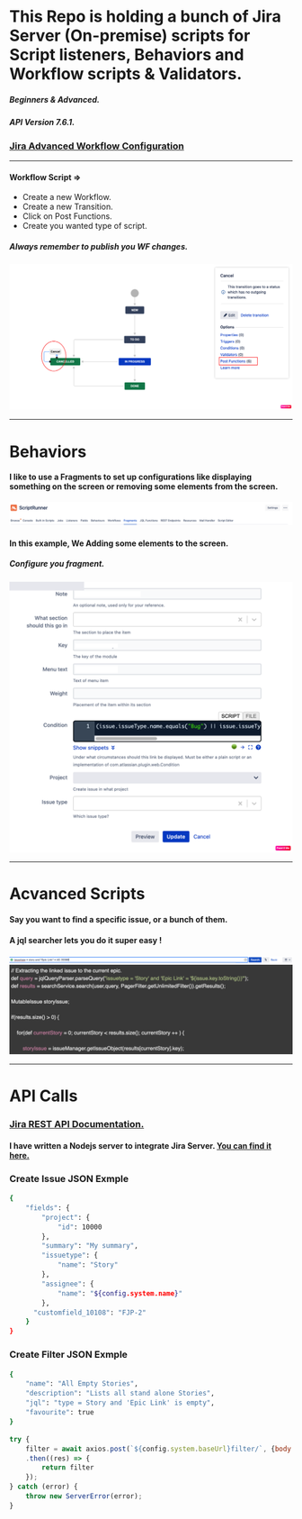 # This Repo is holding a bunch of Jira Server (On-premise) scripts for Script listeners, Behaviors and Workflow scripts & Validators.

##### Beginners & Advanced.

##### API Version 7.6.1.

### <a href="https://support.atlassian.com/jira-cloud-administration/docs/configure-advanced-issue-workflows/"> Jira Advanced Workflow Configuration </a>

---

#### Workflow Script =>

- Create a new Workflow.
- Create a new Transition.
- Click on Post Functions.
- Create you wanted type of script.

##### <b> Always remember to publish you WF changes.</b>

<img src="./images/jiraWF.png" alt="JiraWFIMG">

---

# Behaviors

#### I like to use a Fragments to set up configurations like displaying something on the screen or removing some elements from the screen.

<img src="./images/jiraFragment.png">

#### In this example, We Adding some elements to the screen.

##### Configure you fragment.

<img src="./images/jiraFr.png">

---

# Acvanced Scripts

#### Say you want to find a specific issue, or a bunch of them.

#### A jql searcher lets you do it super easy !

<img src="./images/jql.png">

<img src="./images/img4.png">

-----

# API Calls

### <a href="https://developer.atlassian.com/server/jira/platform/rest-apis/" target="_blank"> Jira REST API Documentation. </a>

#### I have written a Nodejs server to integrate Jira Server. <a href="https://github.com/Shachar297/Jira/tree/Jira-Server-Intergration"> You can find it here. </a>

### Create Issue JSON Exmple

```sh
{
    "fields": {
        "project": {
            "id": 10000
        },
        "summary": "My summary",
        "issuetype": {
            "name": "Story"
        },
        "assignee": {
            "name": "${config.system.name}"
        },
      "customfield_10108": "FJP-2"
    }
}
```

### Create Filter JSON Exmple

```sh  
{
    "name": "All Empty Stories",
    "description": "Lists all stand alone Stories",
    "jql": "type = Story and 'Epic Link' is empty",
    "favourite": true
}
```

```js
try {
    filter = await axios.post(`${config.system.baseUrl}filter/`, {body : filterFields}, header)
    .then((res) => {
        return filter
    });
} catch (error) {
    throw new ServerError(error);
}
```